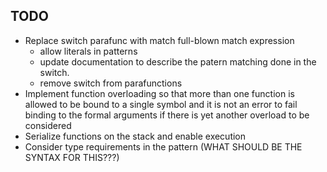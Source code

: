 TODO
----
- Replace switch parafunc with match full-blown match expression
    - allow literals in patterns
    - update documentation to describe the patern matching done in the switch.
    - remove switch from parafunctions
- Implement function overloading so that more than one function is allowed to be bound to
  a single symbol and it is not an error to fail binding to the formal arguments if there
  is yet another overload to be considered
- Serialize functions on the stack and enable execution
- Consider type requirements in the pattern (WHAT SHOULD BE THE SYNTAX FOR THIS???)
